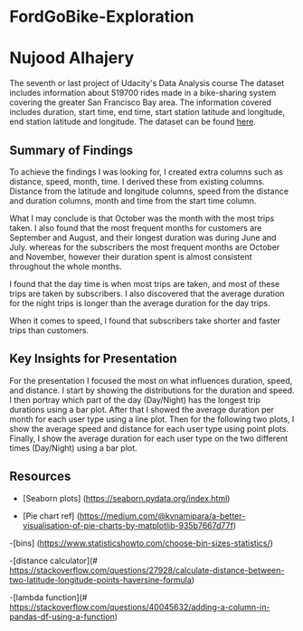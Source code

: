 # FordGoBike-Exploration
# Nujood Alhajery

The seventh or last project of Udacity's Data Analysis course
The dataset includes information about 519700 rides made in a bike-sharing system covering the greater San Francisco Bay area. The information covered includes duration, start time, end time, start station latitude and longitude, end station latitude and longitude. The dataset can be found [here](https://s3.amazonaws.com/baywheels-data/index.html).


## Summary of Findings

To achieve the findings I was looking for, I created extra columns such as distance, speed, month, time. I derived these from existing columns. Distance from the latitude and longitude columns, speed from the distance and duration columns, month and time from the start time column. 

What I may conclude is that October was the month with the most trips taken. I also found that the most frequent months for customers are September and August, and their longest duration was during June and July. whereas for the subscribers the most frequent months are October and November, however their duration spent is almost consistent throughout the whole months.

I found that the day time is when most trips are taken, and most of these trips are taken by subscribers. I also discovered that the average duration for the night trips is longer than the average duration for the day trips.

When it comes to speed, I found that subscribers take shorter and faster trips than customers. 


## Key Insights for Presentation

For the presentation I focused the most on what influences duration, speed, and distance.
I start by showing the distributions for the duration and speed. I then portray which part of the day (Day/Night) has the longest trip durations using a bar plot. After that I showed the average duration per month for each user type using a line plot. Then for the following two plots, I show the average speed and distance for each user type using point plots. Finally, I show the average duration for each user type on the two different times (Day/Night) using a bar plot. 


## Resources

- [Seaborn plots] (https://seaborn.pydata.org/index.html)

- [Pie chart ref] (https://medium.com/@kvnamipara/a-better-visualisation-of-pie-charts-by-matplotlib-935b7667d77f)

-[bins] (https://www.statisticshowto.com/choose-bin-sizes-statistics/)

-[distance calculator](# https://stackoverflow.com/questions/27928/calculate-distance-between-two-latitude-longitude-points-haversine-formula)

-[lambda function](# https://stackoverflow.com/questions/40045632/adding-a-column-in-pandas-df-using-a-function)
